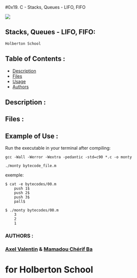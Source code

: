 #0x19. C - Stacks, Queues - LIFO, FIFO

![](https://hurna.io/assets/images/data_structures/queue/queue_simpson.png)
###
## Stacks, Queues - LIFO, FIFO:
```
Holberton School 
```

## Table of Contents :
* [Description](#description)
* [Files](#files)
* [Usage](#usage)
* [Authors](#authors)

## Description :


## Files :




## Example of Use :
Run the executable in your terminal after compiling:
```
gcc -Wall -Werror -Wextra -pedantic -std=c90 *.c -o monty

./monty bytecode_file.m
```
exemple:
```
$ cat -e bytecodes/00.m
    push 1$
    push 2$
    push 3$
    pall$

$ ./monty bytecodes/00.m
    3
    2
    1
```
### AUTHORS :

 ### [Axel Valentin](https://github.com/Pixeloceax) & [Mamadou Chérif Ba](https://github.com/maba-dev)
# for Holberton School
